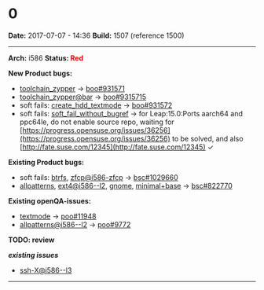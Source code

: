 # 0


**Date:** 2017-07-07 - 14:36
**Build:** 1507 (reference 1500)

---

**Arch:** i586
**Status: <span style="color: red;">Red</span>**

**New Product bugs:**

* [toolchain_zypper](https://openqa.opensuse.org/tests/384324 "Failed modules: install") -> [boo#931571](https://bugzilla.opensuse.org/show_bug.cgi?id=931571)
* [toolchain_zypper@bar](https://openqa.opensuse.org/tests/3843245 "Failed modules: install") -> [boo#9315715](https://bugzilla.opensuse.org/show_bug.cgi?id=9315715)
* soft fails: [create_hdd_textmode](https://openqa.opensuse.org/tests/447901) -> [boo#931572](https://bugzilla.opensuse.org/show_bug.cgi?id=931572)
* soft fails: [soft_fail_without_bugref](https://openqa.opensuse.org/tests/684839) -> for Leap:15.0:Ports aarch64 and ppc64le, do not enable source repo, waiting for [https://progress.opensuse.org/issues/36256](https://progress.opensuse.org/issues/36256) to be solved, and also [http://fate.suse.com/12345](http://fate.suse.com/12345) ✓


**Existing Product bugs:**

* soft fails: [btrfs](https://openqa.opensuse.org/tests/384330), [zfcp@i586-zfcp](https://openqa.opensuse.org/tests/384707) -> [bsc#1029660](https://bugzilla.suse.com/show_bug.cgi?id=1029660)
* [allpatterns](https://openqa.opensuse.org/tests/384333 "Failed modules: xterm"), [ext4@i586--l2](https://openqa.opensuse.org/tests/384634 "Failed modules: install_and_reboot"), [gnome](https://openqa.opensuse.org/tests/384344 "Failed modules: xterm"), [minimal+base](https://openqa.opensuse.org/tests/384329 "Failed modules: dns_srv") -> [bsc#822770](https://bugzilla.opensuse.org/show_bug.cgi?id=822770)


**Existing openQA-issues:**

* [textmode](https://openqa.opensuse.org/tests/384342 "Failed modules: dns_srv") -> [poo#11948](https://progress.opensuse.org/issues/11948)
* [allpatterns@i586--l2](https://openqa.opensuse.org/tests/384335) -> [poo#9772](https://progress.opensuse.org/issues/9772)


**TODO: review**

***existing issues***

* [ssh-X@i586--l3](https://openqa.opensuse.org/tests/384325 "Failed modules: bootloader_i586")



---
